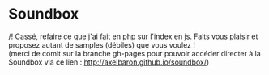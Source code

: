 # Soundbox
/! Cassé, refaire ce que j'ai fait en php sur l'index en js.
Faits vous plaisir et proposez autant de samples (débiles) que vous voulez !  
(merci de comit sur la branche gh-pages pour pouvoir accéder directer à la Soundbox via ce lien : http://axelbaron.github.io/soundbox/)
